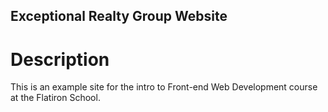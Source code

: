 Exceptional Realty Group Website
---

# Description
This is an example site for the intro to Front-end Web Development course at the Flatiron School.
